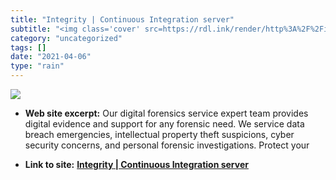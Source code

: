 ```yaml
---
title: "Integrity | Continuous Integration server"
subtitle: "<img class='cover' src=https://rdl.ink/render/http%3A%2F%2Fintegrityapp.com>"
category: "uncategorized"
tags: []
date: "2021-04-06"
type: "rain"
---
```

<img class="cover" src=https://rdl.ink/render/http%3A%2F%2Fintegrityapp.com>



* **Web site excerpt:** Our digital forensics service expert team provides digital evidence and support for any forensic need. We service data breach emergencies, intellectual property theft suspicions, cyber security concerns, and personal forensic investigations. Protect your

* **Link to site:** **[Integrity | Continuous Integration server](http://integrityapp.com)**
